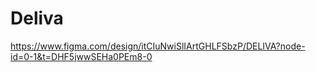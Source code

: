 # Deliva

https://www.figma.com/design/itCIuNwiSlIArtGHLFSbzP/DELIVA?node-id=0-1&t=DHF5jwwSEHa0PEm8-0
